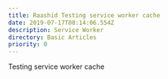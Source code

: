 ```yaml
---
title: Raashid Testing service worker cache
date: 2019-07-17T08:14:06.554Z
description: Service Worker
directory: Basic Articles
priority: 0
---
```

Testing service worker cache
